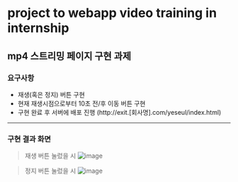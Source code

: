 # project to webapp video training in internship
## mp4 스트리밍 페이지 구현 과제
### 요구사항
- 재생(혹은 정지) 버튼 구현
- 현재 재생시점으로부터 10초 전/후 이동 버튼 구현
- 구현 완료 후 서버에 배포 진행 (http://exit.[회사명].com/yeseul/index.html)
---
### 구현 결과 화면
> 재생 버튼 눌렀을 시
![image](https://github.com/yesue2/video_webApp/assets/108323785/0e6d36ac-7843-4650-80ca-fcda315fb3d0)

> 정지 버튼 눌렀을 시
![image](https://github.com/yesue2/video_webApp/assets/108323785/c9648de9-9c2f-4032-a271-9d9497adb2e4)

